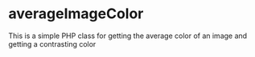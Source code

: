 # averageImageColor
This is a simple PHP class for getting the average color of an image and getting a contrasting color
